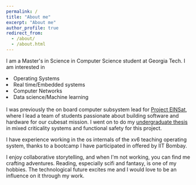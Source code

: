 ```yaml
---
permalink: /
title: "About me"
excerpt: "About me"
author_profile: true
redirect_from: 
  - /about/
  - /about.html
---
```


I am a Master's in Science in Computer Science student at Georgia Tech. I am interested in 
<li>Operating Systems</li>
<li>Real time/Embedded systems</li>
<li>Computer Networks</li>
<li>Data science/Machine learning</li> 

<br>
I was previously the on board computer subsystem lead for <a href="https://projecteinsat.wordpress.com/">Project EINSat</a>, where I lead a team of students passionate about building software and hardware for our cubesat mission. I went on to do my <a href="https://github.com/gayatrip7/einsat-mcs">undergraduate thesis</a> in mixed criticality systems and functional safety for this project. 

I have experience working in the os internals of the xv6 teaching operating system, thanks to a bootcamp I have participated in offered by IIT Bombay.

I enjoy collaborative storytelling, and when I'm not working, you can find me crafting adventures. Reading, especially scifi and fantasy, is one of my hobbies. The technological future excites me and I would love to be an influence on it through my work.
